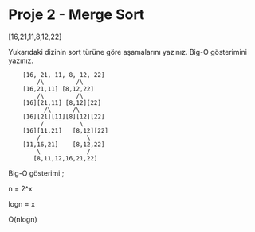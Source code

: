 # Proje 2 - Merge Sort
[16,21,11,8,12,22]

Yukarıdaki dizinin sort türüne göre aşamalarını yazınız.
Big-O gösterimini yazınız. 
```
    [16, 21, 11, 8, 12, 22]
        /\         /\
    [16,21,11] [8,12,22]
        /\         /\
    [16][21,11] [8,12][22]
          /\      /\   
    [16][21][11][8][12][22]
         /          \
    [16][11,21]   [8,12][22] 
        /             \
    [11,16,21]    [8,12,22]
        \             /
       [8,11,12,16,21,22]
```
Big-O gösterimi ;

n = 2^x

logn = x

O(nlogn)  